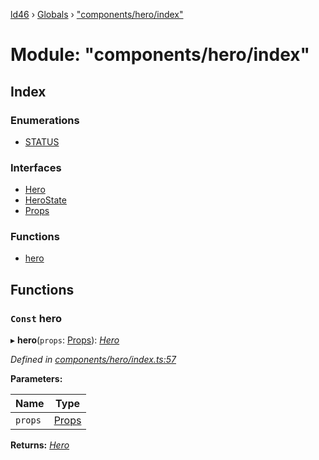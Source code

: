 [ld46](../README.md) › [Globals](../globals.md) › ["components/hero/index"](_components_hero_index_.md)

# Module: "components/hero/index"

## Index

### Enumerations

* [STATUS](../enums/_components_hero_index_.status.md)

### Interfaces

* [Hero](../interfaces/_components_hero_index_.hero.md)
* [HeroState](../interfaces/_components_hero_index_.herostate.md)
* [Props](../interfaces/_components_hero_index_.props.md)

### Functions

* [hero](_components_hero_index_.md#const-hero)

## Functions

### `Const` hero

▸ **hero**(`props`: [Props](../interfaces/_components_background_index_.props.md)): *[Hero](../interfaces/_components_hero_index_.hero.md)*

*Defined in [components/hero/index.ts:57](https://github.com/jrod-disco/ld46-keepalive/blob/0d14d56/src/components/hero/index.ts#L57)*

**Parameters:**

Name | Type |
------ | ------ |
`props` | [Props](../interfaces/_components_background_index_.props.md) |

**Returns:** *[Hero](../interfaces/_components_hero_index_.hero.md)*
